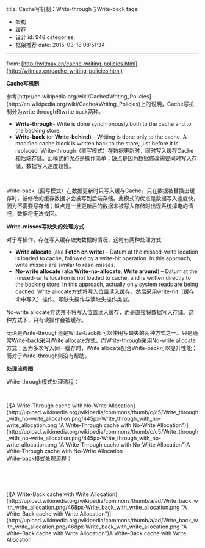 title: Cache写机制：Write-through与Write-back
tags:
  - 架构
  - 缓存
  - 设计
id: 948
categories:
  - 框架推荐
date: 2015-03-18 08:51:34
---

<span style="line-height: 1.5em;">from: </span>[http://witmax.cn/cache-writing-policies.html](http://witmax.cn/cache-writing-policies.html)

**Cache写机制**
<div></div>
参考[http://en.wikipedia.org/wiki/Cache#Writing_Policies](http://en.wikipedia.org/wiki/Cache#Writing_Policies)上的说明，Cache写机制分为write through和write back两种。

*   **Write-through**- Write is done synchronously both to the cache and to the backing store.
*   **Write-back** (or **Write-behind**) – Writing is done only to the cache. A modified cache block is written back to the store, just before it is replaced.
Write-through（直写模式）在数据更新时，同时写入缓存Cache和后端存储。此模式的优点是操作简单；缺点是因为数据修改需要同时写入存储，数据写入速度较慢。

&nbsp;

Write-back（回写模式）在数据更新时只写入缓存Cache。只在数据被替换出缓存时，被修改的缓存数据才会被写到后端存储。此模式的优点是数据写入速度快，因为不需要写存储；缺点是一旦更新后的数据未被写入存储时出现系统掉电的情况，数据将无法找回。

**Write-misses写缺失的处理方式**

对于写操作，存在写入缓存缺失数据的情况，这时有两种处理方式：

*   **Write allocate** (aka **Fetch on write**) – Datum at the missed-write location is loaded to cache, followed by a write-hit operation. In this approach, write misses are similar to read-misses.
*   **No-write allocate** (aka **Write-no-allocate**, **Write around**) – Datum at the missed-write location is not loaded to cache, and is written directly to the backing store. In this approach, actually only system reads are being cached.
Write allocate方式将写入位置读入缓存，然后采用write-hit（缓存命中写入）操作。写缺失操作与读缺失操作类似。

No-write allocate方式并不将写入位置读入缓存，而是直接将数据写入存储。这种方式下，只有读操作会被缓存。

无论是Write-through还是Write-back都可以使用写缺失的两种方式之一。只是通常Write-back采用Write allocate方式，而Write-through采用No-write allocate方式；因为多次写入同一缓存时，Write allocate配合Write-back可以提升性能；而对于Write-through则没有帮助。

**处理流程图**

Write-through模式处理流程：

&nbsp;
<div>[![A Write-Through cache with No-Write Allocation](http://upload.wikimedia.org/wikipedia/commons/thumb/c/c5/Write_through_with_no-write_allocation.png/445px-Write_through_with_no-write_allocation.png "A Write-Through cache with No-Write Allocation")](http://upload.wikimedia.org/wikipedia/commons/thumb/c/c5/Write_through_with_no-write_allocation.png/445px-Write_through_with_no-write_allocation.png "A Write-Through cache with No-Write Allocation")A Write-Through cache with No-Write Allocation</div>
Write-back模式处理流程：

&nbsp;

&nbsp;
<div>[![A Write-Back cache with Write Allocation](http://upload.wikimedia.org/wikipedia/commons/thumb/a/ad/Write_back_with_write_allocation.png/468px-Write_back_with_write_allocation.png "A Write-Back cache with Write Allocation")](http://upload.wikimedia.org/wikipedia/commons/thumb/a/ad/Write_back_with_write_allocation.png/468px-Write_back_with_write_allocation.png "A Write-Back cache with Write Allocation")A Write-Back cache with Write Allocation</div>

